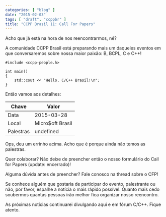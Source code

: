 ```yaml
---
categories: [ "blog" ]
date: "2015-02-03"
tags: [ "draft", "ccppbr" ]
title: "CCPP Brasil 11: Call For Papers"
---
```

Acho que já está na hora de nos reencontrarmos, né?

A comunidade CCPP Brasil está preparando mais um daqueles eventos em que conversaremos sobre nossa maior paixão: B, BCPL, C e C++!

    #include <ccpp-people.h>
    
    int main()
    {
        std::cout << "Hello, C/C++ Brasil!\n";
    }

Então vamos aos detalhes:

| Chave     | Valor            |
|-----------|------------------|
| Data      | 2015-03-28       |
| Local     | Micro$oft Brasil |
| Palestras | undefined        |

Ops, deu um errinho acima. Acho que é porque ainda não temos as palestras.

Quer colaborar? Não deixe de preencher então o nosso formulário do Call for Papers (update: encerrado)!

Alguma dúvida antes de preencher? Fale conosco na thread sobre o CFP!

Se conhece alguém que gostaria de participar do evento, palestrante ou não, por favor, espalhe a notícia o mais rápido possível. Quanto mais cedo soubermos quantas pessoas irão melhor fica organizar nosso reencontro.

As próximas notícias continuarei divulgando aqui e em fórum C/C++. Fique atento.
